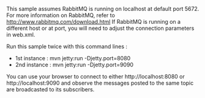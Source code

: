 This sample assumes RabbitMQ is running on localhost at default port 5672.
For more information on RabbitMQ, refer to http://www.rabbitmq.com/download.html
If RabbitMQ is running on a different host or at port, you will need to adjust the connection
parameters in web.xml.

Run this sample twice with this command lines :
- 1st instance : mvn jetty:run -Djetty.port=8080
- 2nd instance : mvn jetty:run -Djetty.port=9090

You can use your browser to connect to either http://localhost:8080 or http://localhost:9090 and
observe the messages posted to the same topic are broadcasted to its subscribers.
